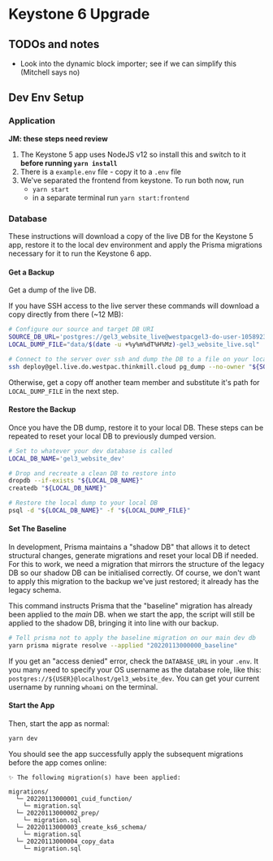 # Keystone 6 Upgrade

## TODOs and notes

- Look into the dynamic block importer; see if we can simplify this (Mitchell says no)

## Dev Env Setup

### Application

**JM: these steps need review**

1. The Keystone 5 app uses NodeJS v12 so install this and switch to it **before running `yarn install`**
2. There is a `example.env` file - copy it to a `.env` file
3. We've separated the frontend from keystone. To run both now, run
   - `yarn start`
   - in a separate terminal run `yarn start:frontend`

### Database

These instructions will download a copy of the live DB for the Keystone 5 app, restore it to the local dev environment and apply the Prisma migrations necessary for it to run the Keystone 6 app.

#### Get a Backup

Get a dump of the live DB.

If you have SSH access to the live server these commands will download a copy directly from there (\~12 MB):

```sh
# Configure our source and target DB URI
SOURCE_DB_URL='postgres://gel3_website_live@westpacgel3-do-user-1058923-0.a.db.ondigitalocean.com:25060/gel3_website_live?ssl=true'
LOCAL_DUMP_FILE="data/$(date -u +%y%m%dT%H%Mz)-gel3_website_live.sql"

# Connect to the server over ssh and dump the DB to a file on your local machine
ssh deploy@gel.live.do.westpac.thinkmill.cloud pg_dump --no-owner "${SOURCE_DB_URL}" > "${LOCAL_DUMP_FILE}"
```

Otherwise, get a copy off another team member and substitute it's path for `LOCAL_DUMP_FILE` in the next step.

#### Restore the Backup

Once you have the DB dump, restore it to your local DB.
These steps can be repeated to reset your local DB to previously dumped version.

```sh
# Set to whatever your dev database is called
LOCAL_DB_NAME='gel3_website_dev'

# Drop and recreate a clean DB to restore into
dropdb --if-exists "${LOCAL_DB_NAME}"
createdb "${LOCAL_DB_NAME}"

# Restore the local dump to your local DB
psql -d "${LOCAL_DB_NAME}" -f "${LOCAL_DUMP_FILE}"
```

#### Set The Baseline

In development, Prisma maintains a "shadow DB" that allows it to detect structural changes, generate migrations and reset your local DB if needed.
For this to work, we need a migration that mirrors the structure of the legacy DB so our shadow DB can be initialised correctly.
Of course, we don't want to apply this migration to the backup we've just restored; it already has the legacy schema.

This command instructs Prisma that the "baseline" migration has already been applied to the _main_ DB.
when we start the app, the script will still be applied to the shadow DB, bringing it into line with our backup.

```sh
# Tell prisma not to apply the baseline migration on our main dev db
yarn prisma migrate resolve --applied "20220113000000_baseline"
```

If you get an "access denied" error, check the `DATABASE_URL` in your `.env`.
It you many need to specify your OS username as the database role, like this: `postgres://${USER}@localhost/gel3_website_dev`.
You can get your current username by running `whoami` on the terminal.

#### Start the App

Then, start the app as normal:

```sh
yarn dev
```

You should see the app successfully apply the subsequent migrations before the app comes online:

```
✨ The following migration(s) have been applied:

migrations/
  └─ 20220113000001_cuid_function/
    └─ migration.sql
  └─ 20220113000002_prep/
    └─ migration.sql
  └─ 20220113000003_create_ks6_schema/
    └─ migration.sql
  └─ 20220113000004_copy_data
    └─ migration.sql
```
